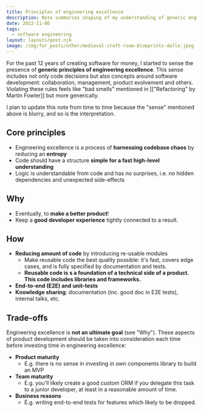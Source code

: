 ```yaml
---
title: Principles of engineering excellence
description: Note summaries shaping of my understanding of generic engineering excellence principles
date: 2022-11-06
tags:
  - software engineering
layout: layouts/post.njk
image: /img/for_posts/other/medieval-craft-room-blueprints-dalle.jpeg
---
```


For the past 12 years of creating software for money, I started to sense the presence of **generic principles of engineering excellence**. This sense includes not only code decisions but also concepts around software development: collaboration, management, product evolvement and others. Violating these rules feels like "bad smells" mentioned in [["Refactoring" by Martin Fowler]] but more generically.

I plan to update this note from time to time because the "sense" mentioned above is blurry, and so is the interpretation.

## Core principles

- Engineering excellence is a process of **harnessing codebase chaos** by reducing an **entropy**
- Code should have a structure **simple for a fast high-level understanding**
- Logic is understandable from code and has no surprises, i.e. no hidden dependencies and unexpected side-effects

## Why

- Eventually, to **make a better product**!
- Keep a **good developer experience** tightly connected to a result.

## How

- **Reducing amount of code** by introducing re-usable modules
  - Make reusable code the best quality possible: it's fast, covers edge cases, and is fully specified by documentation and tests.
  - **Reusable code is s a foundation of a technical side of a product. This code includes libraries and frameworks.**
- **End-to-end (E2E) and unit-tests**
- **Knowledge sharing**: documentation (inc. good doc in E2E tests), internal talks, etc.

## Trade-offs

Engineering excellence is **not an ultimate goal** (see "Why"). These aspects of product development should be taken into consideration each time before investing time in engineering excellence:

- **Product maturity**
  - E.g. there is no sense in investing in own components library to build an MVP
- **Team maturity**
  - E.g. you'll likely create a good custom ORM if you delegate this task to a junior developer, at least in a reasonable amount of time.
- **Business reasons**
  - E.g. writing end-to-end tests for features which likely to be dropped.
